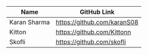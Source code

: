 | Name         | GitHub Link                 |
|--------------|-----------------------------|
| Karan Sharma | https://github.com/karanS08 |
| Kitton       | https://github.com/Kittonn  |
| Skofli       | https://github.com/skofli   |

